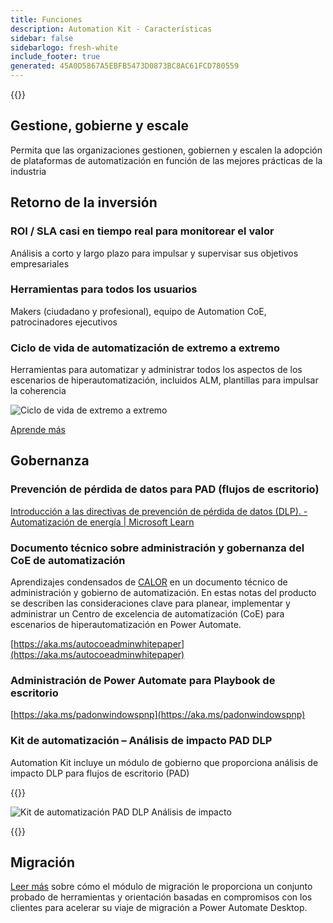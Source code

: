 ```yaml
---
title: Funciones
description: Automation Kit - Características
sidebar: false
sidebarlogo: fresh-white
include_footer: true
generated: 45A0D5867A5EBFB5473D0873BC8AC61FCD780559
---
```


{{<toc>}}

## Gestione, gobierne y escale

Permita que las organizaciones gestionen, gobiernen y escalen la adopción de plataformas de automatización en función de las mejores prácticas de la industria

## Retorno de la inversión

### ROI / SLA casi en tiempo real para monitorear el valor

Análisis a corto y largo plazo para impulsar y supervisar sus objetivos empresariales

### Herramientas para todos los usuarios

Makers (ciudadano y profesional), equipo de Automation CoE, patrocinadores ejecutivos

### Ciclo de vida de automatización de extremo a extremo

Herramientas para automatizar y administrar todos los aspectos de los escenarios de hiperautomatización, incluidos ALM, plantillas para impulsar la coherencia

![Ciclo de vida de extremo a extremo](/images/illustrations/end-to-end.png)

[Aprende más](https://learn.microsoft.com/power-automate/guidance/automation-kit/overview/automation-coe-strategy#automation-lifecycle)

## Gobernanza

### Prevención de pérdida de datos para PAD (flujos de escritorio)

[Introducción a las directivas de prevención de pérdida de datos (DLP). - Automatización de energía | Microsoft Learn](https://learn.microsoft.com/power-automate/prevent-data-loss#data-loss-prevention-for-desktop-flows-preview)

### Documento técnico sobre administración y gobernanza del CoE de automatización

Aprendizajes condensados de [CALOR](https://learn.microsoft.com/power-platform/guidance/automation-coe/heat) en un documento técnico de administración y gobierno de automatización. En estas notas del producto se describen las consideraciones clave para planear, implementar y administrar un Centro de excelencia de automatización (CoE) para escenarios de hiperautomatización en Power Automate. 

[https://aka.ms/autocoeadminwhitepaper](https://aka.ms/autocoeadminwhitepaper)

### Administración de Power Automate para Playbook de escritorio

[https://aka.ms/padonwindowspnp](https://aka.ms/padonwindowspnp)

### Kit de automatización – Análisis de impacto PAD DLP

Automation Kit incluye un módulo de gobierno que proporciona análisis de impacto DLP para flujos de escritorio (PAD)

{{<border>}}

![Kit de automatización PAD DLP Análisis de impacto](/images/pad-dlp-impact.png)

{{</border>}}




## Migración

[Leer más](/es/migration) sobre cómo el módulo de migración le proporciona un conjunto probado de herramientas y orientación basadas en compromisos con los clientes para acelerar su viaje de migración a Power Automate Desktop.
